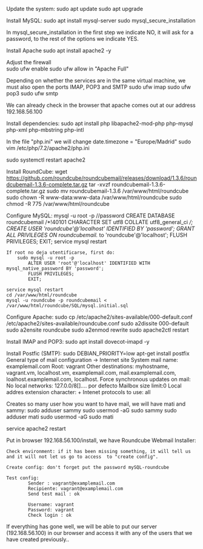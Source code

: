 
Update the system: 
    sudo apt update 
    sudo apt upgrade 

Install MySQL:
    sudo apt install mysql-server
    sudo mysql_secure_installation 

In mysql_secure_installation in the first step we indicate NO, it will ask for a password, to the rest of the options we indicate YES.

Install Apache
    sudo apt install apache2 -y 

Adjust the firewall   
    sudo ufw enable
    sudo ufw allow in "Apache Full"

Depending on whether the services are in the same virtual machine, we must also open the ports IMAP, POP3 and SMTP
    sudo ufw imap
    sudo ufw pop3 
    sudo ufw smtp

We can already check in the browser that apache comes out at our address 192.168.56.100

Install dependencies:
    sudo apt install php libapache2-mod-php php-mysql php-xml php-mbstring php-intl

In the file "php.ini" we will change date.timezone = "Europe/Madrid" 
    sudo vim /etc/php/7.2/apache2/php.ini

sudo systemctl restart apache2

Install RoundCube:
    wget https://github.com/roundcube/roundcubemail/releases/download/1.3.6/roundcubemail-1.3.6-complete.tar.gz
    tar -xvzf roundcubemail-1.3.6-complete.tar.gz
    sudo mv roundcubemail-1.3.6 /var/www/html/roundcube
    sudo chown -R www-data:www-data /var/www/html/roundcube
    sudo chmod -R 775 /var/www/html/roundcube

Configure MySQL:
    mysql -u root -p //password
        CREATE DATABASE roundcubemail /*!40101 CHARACTER SET utf8 COLLATE utf8_general_ci */;
        CREATE USER 'roundcube'@'localhost' IDENTIFIED BY 'password';
        GRANT ALL PRIVILEGES ON roundcubemail.* to 'roundcube'@'localhost';
        FLUSH PRIVILEGES;
        EXIT;
    service mysql restart

    If root no deja utentificarse, first do:
        sudo mysql -u root -p 
            ALTER USER 'root'@'localhost' IDENTIFIED WITH mysql_native_password BY 'password';
            FLUSH PRIVILEGES;
            EXIT;

    service mysql restart
    cd /var/www/html/roundcube
    mysql -u roundcube -p roundcubemail < /var/www/html/roundcube/SQL/mysql.initial.sql 


Configure Apache:
    sudo cp /etc/apache2/sites-available/000-default.conf /etc/apache2/sites-available/roundcube.conf
    sudo a2dissite 000-default
    sudo a2ensite roundcube
    sudo a2enmod rewrite
    sudo apache2ctl restart

Install IMAP and POP3:
    sudo apt install dovecot-imapd -y

Install Postfic (SMTP):
    sudo DEBIAN_PRIORITY=low apt-get install postfix
        General type of mail configuration -> Internet site
        System mail name: examplemail.com
        Root: vagrant
        Other destinations: myhostname, vagrant.vm, localhost.vm, examplemail.com, mail.examplemail.com, loalhost.examplemail.com, localhost.
        Force synchronous updates on mail: No
        local networks: 127.0.0/8[].... por defecto
        Mailbox size limit:0
        Local addres extension character: +
        Intenet protocols to use: all

Creates so many user how you want to have mail, we will have mati and sammy:
    sudo adduser sammy
    sudo usermod -aG sudo sammy
    sudo adduser mati
    sudo usermod -aG sudo mati

service apache2 restart

Put in browser 192.168.56.100/install, we have Roundcube Webmail Installer:

    Check environment: if it has been missing something, it will tell us and it will not let us go to access  to "create config".

    Create config: don't forget put the password mySQL-roundcube

    Test config: 
            Sender : vagrant@examplemail.com 
            Recipiente: vagrant@examplemail.com 
            Send test mail : ok

            Username: vagrant  
            Password: vagrant  
            Check login : ok

If everything has gone well, we will be able to put our server (192.168.56.100) in our browser and access it with any of the users that we have created previously..